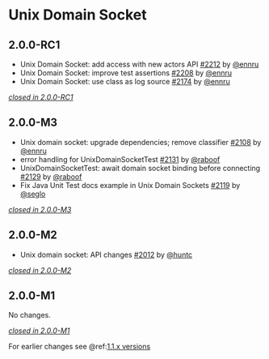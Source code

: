 # Unix Domain Socket

## 2.0.0-RC1

- Unix Domain Socket: add access with new actors API [#2212](https://github.com/akka/alpakka/issues/2212) by [@ennru](https://github.com/ennru)
- Unix Domain Socket: improve test assertions [#2208](https://github.com/akka/alpakka/issues/2208) by [@ennru](https://github.com/ennru)
- Unix Domain Socket: use class as log source [#2174](https://github.com/akka/alpakka/issues/2174) by [@ennru](https://github.com/ennru)

[*closed in 2.0.0-RC1*](https://github.com/akka/alpakka/issues?q=is%3Aclosed+milestone%3A2.0.0-RC1+label%3Ap%3Aunix-domain-socket)


## 2.0.0-M3

- Unix domain socket: upgrade dependencies; remove classifier [#2108](https://github.com/akka/alpakka/issues/2108) by [@ennru](https://github.com/ennru)
- error handling for UnixDomainSocketTest [#2131](https://github.com/akka/alpakka/issues/2131) by [@raboof](https://github.com/raboof)
- UnixDomainSocketTest: await domain socket binding before connecting [#2129](https://github.com/akka/alpakka/issues/2129) by [@raboof](https://github.com/raboof)
- Fix Java Unit Test docs example in Unix Domain Sockets [#2119](https://github.com/akka/alpakka/issues/2119) by [@seglo](https://github.com/seglo)

[*closed in 2.0.0-M3*](https://github.com/akka/alpakka/issues?q=is%3Aclosed+milestone%3A2.0.0-M3+label%3Ap%3Aunix-domain-socket)

## 2.0.0-M2

- Unix domain socket: API changes [#2012](https://github.com/akka/alpakka/issues/2012) by [@huntc](https://github.com/huntc)

[*closed in 2.0.0-M2*](https://github.com/akka/alpakka/issues?q=is%3Aclosed+milestone%3A2.0.0-M2+label%3Ap%3Aunix-domain-socket)


## 2.0.0-M1

No changes.

[*closed in 2.0.0-M1*](https://github.com/akka/alpakka/issues?q=is%3Aclosed+milestone%3A2.0.0-M1+label%3Ap%3Aunix-domain-socket)

For earlier changes see @ref:[1.1.x versions](../1.1.x/unix-domain-socket.md)
